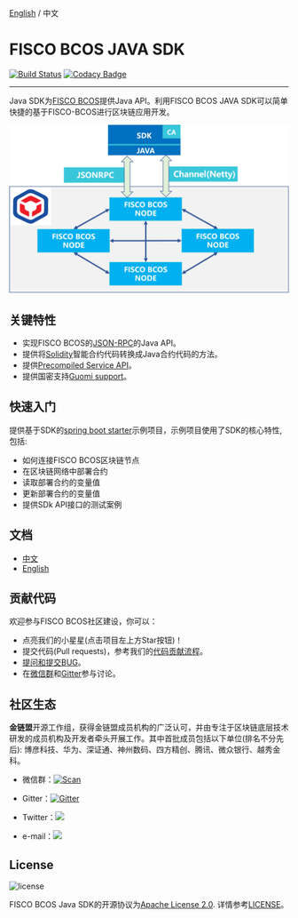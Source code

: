 [English](../README.md) / 中文

# FISCO BCOS JAVA SDK

[![Build Status](https://travis-ci.org/FISCO-BCOS/web3sdk.svg?branch=release-2.0.1)](https://travis-ci.org/FISCO-BCOS/web3sdk)
[![Codacy Badge](https://api.codacy.com/project/badge/Grade/c9769615cc364a408969b088e90d7912)](https://www.codacy.com/app/fisco/web3sdk?utm_source=github.com&amp;utm_medium=referral&amp;utm_content=FISCO-BCOS/web3sdk&amp;utm_campaign=Badge_Grade)

---
Java SDK为[FISCO BCOS](https://github.com/FISCO-BCOS/FISCO-BCOS/tree/release-2.0.1)提供Java API。利用FISCO BCOS JAVA SDK可以简单快捷的基于FISCO-BCOS进行区块链应用开发。

![sdk.png](../images/sdk.png)

## 关键特性

- 实现FISCO BCOS的[JSON-RPC](https://fisco-bcos-documentation.readthedocs.io/zh_CN/feature-2.0.0/docs/api.html)的Java API。
- 提供将[Solidity](https://solidity.readthedocs.io/en/latest/)智能合约代码转换成Java合约代码的方法。
- 提供[Precompiled Service API](https://fisco-bcos-documentation.readthedocs.io/zh_CN/feature-2.0.0/docs/sdk/api.html#precompiled-service-api)。
- 提供国密支持[Guomi support](https://fisco-bcos-documentation.readthedocs.io/zh_CN/feature-2.0.0/docs/sdk/config.html#id8)。

## 快速入门
提供基于SDK的[spring boot starter](https://github.com/FISCO-BCOS/spring-boot-starter)示例项目，示例项目使用了SDK的核心特性, 包括:

- 如何连接FISCO BCOS区块链节点
- 在区块链网络中部署合约
- 读取部署合约的变量值
- 更新部署合约的变量值
- 提供SDk API接口的测试案例

## 文档
- [中文](https://fisco-bcos-documentation.readthedocs.io/zh_CN/feature-2.0.0/docs/sdk/index.html)
- [English](https://fisco-bcos-documentation.readthedocs.io/zh_CN/feature-2.0.0/docs/sdk/index.html)

## 贡献代码
欢迎参与FISCO BCOS社区建设，你可以：
- 点亮我们的小星星(点击项目左上方Star按钮)！
- 提交代码(Pull requests)，参考我们的[代码贡献流程](CONTRIBUTING_CN.md)。
- [提问和提交BUG](https://github.com/FISCO-BCOS/web3sdk/issues)。
- 在[微信群](images/WeChatQR.jpeg)和[Gitter](https://gitter.im/fisco-bcos/Lobby)参与讨论。

## 社区生态

**金链盟**开源工作组，获得金链盟成员机构的广泛认可，并由专注于区块链底层技术研发的成员机构及开发者牵头开展工作。其中首批成员包括以下单位(排名不分先后): 博彦科技、华为、深证通、神州数码、四方精创、腾讯、微众银行、越秀金科。

- 微信群：[![Scan](https://img.shields.io/badge/style-Scan_QR_Code-green.svg?logo=wechat&longCache=false&style=social&label=Group)](docs/images/WeChatQR.jpeg) 

- Gitter：[![Gitter](https://img.shields.io/badge/style-on_gitter-green.svg?logo=gitter&longCache=false&style=social&label=Chat)](https://gitter.im/fisco-bcos/Lobby) 

- Twitter：[![](https://img.shields.io/twitter/url/http/shields.io.svg?style=social&label=Follow@FiscoBcos)](https://twitter.com/FiscoBcos)

- e-mail：[![](https://img.shields.io/twitter/url/http/shields.io.svg?logo=Gmail&style=social&label=service@fisco.com.cn)](mailto:service@fisco.com.cn)

## License
![license](http://img.shields.io/badge/license-Apache%20v2-blue.svg)

FISCO BCOS Java SDK的开源协议为[Apache License 2.0](http://www.apache.org/licenses/). 详情参考[LICENSE](../LICENSE)。